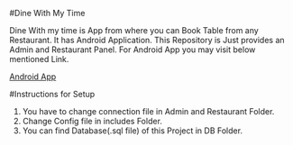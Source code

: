 #Dine With My Time
<p>
    Dine With my time is App from where you can Book Table from any Restaurant. It has Android Application.
    This Repository is Just provides an Admin and Restaurant Panel. For Android App you may visit below mentioned Link.
</p>

<a href="https://github.com/rahulgohil08/DineAtMyTimeApp" target="_blank">Android App</a>


#Instructions for Setup
1. You have to change connection file in Admin and Restaurant Folder.
2. Change Config file in includes Folder.
3. You can find Database(.sql file) of this Project in DB Folder.
 